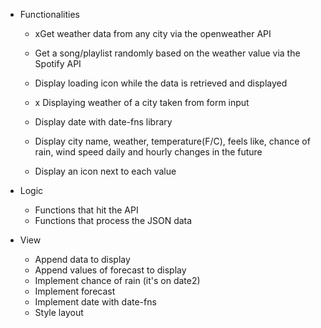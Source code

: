 - Functionalities
  - xGet weather data from any city via the openweather API
  - Get a song/playlist randomly based on the weather value via the Spotify API
  - Display loading icon while the data is retrieved and displayed

  - x Displaying weather of a city taken from form input
  - Display date with date-fns library
  - Display city name, weather, temperature(F/C), feels like, chance of rain, wind speed daily and hourly changes in the future
  - Display an icon next to each value

- Logic
    - Functions that hit the API
    - Functions that process the JSON data
- View
    - Append data to display
  - Append values of forecast to display
  - Implement chance of rain (it's on date2)
  - Implement forecast
  - Implement date with date-fns
  - Style layout
